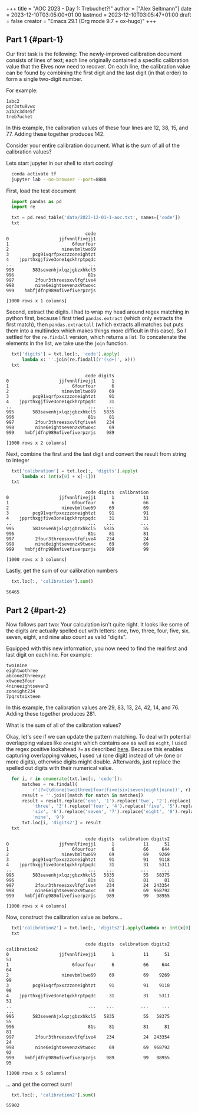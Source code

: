 +++
title = "AOC 2023 - Day 1: Trebuchet?!"
author = ["Alex Seltmann"]
date = 2023-12-10T03:05:00+01:00
lastmod = 2023-12-10T03:05:47+01:00
draft = false
creator = "Emacs 29.1 (Org mode 9.7 + ox-hugo)"
+++

## Part 1 {#part-1}

Our first task is the following:
The newly-improved calibration document consists of lines of text; each line
originally contained a specific calibration value that the Elves now need to
recover. On each line, the calibration value can be found by combining the first
digit and the last digit (in that order) to form a single two-digit number.

For example:

```text
1abc2
pqr3stu8vwx
a1b2c3d4e5f
treb7uchet
```

In this example, the calibration values of these four lines are 12, 38, 15,
and 77. Adding these together produces 142.

Consider your entire calibration document. What is the sum of all of the
calibration values?

Lets start jupyter in our shell to start coding!

```sh
  conda activate tf
  jupyter lab --no-browser --port=8888
```

First, load the test document

```python
  import pandas as pd
  import re

  txt = pd.read_table('data/2023-12-01-1-aoc.txt', names=['code'])
  txt
```

```text
                              code
0                   jjfvnnlfivejj1
1                        6fourfour
2                    ninevbmltwo69
3         pcg91vqrfpxxzzzoneightzt
4    jpprthxgjfive3one1qckhrptpqdc
..                             ...
995       583sevenhjxlqzjgbzxhkcl5
996                            81s
997        2four3threesxxvlfqfive4
998        nine6eightsevenzx9twoxc
999    hmbfjdfnp989mfivefiverpzrjs

[1000 rows x 1 columns]
```

Second, extract the digits. I had to wrap my head around regex matching in
python first, because I first tried `pandas.extract` (which only extracts the
first match), then `pandas.extractall` (which extracts all matches but puts them
into a multiindex which makes things more difficult in this case). So I settled
for the `re.findall` version, which returns a list. To concatenate the elements
in the list, we take use the `join` function.

```python
  txt['digits'] = txt.loc[:, 'code'].apply(
      lambda x: ''.join(re.findall(r'(\d+)', x)))
  txt
```

```text
                              code digits
0                   jjfvnnlfivejj1      1
1                        6fourfour      6
2                    ninevbmltwo69     69
3         pcg91vqrfpxxzzzoneightzt     91
4    jpprthxgjfive3one1qckhrptpqdc     31
..                             ...    ...
995       583sevenhjxlqzjgbzxhkcl5   5835
996                            81s     81
997        2four3threesxxvlfqfive4    234
998        nine6eightsevenzx9twoxc     69
999    hmbfjdfnp989mfivefiverpzrjs    989

[1000 rows x 2 columns]
```

Next, combine the first and the last digit and convert the result from string to integer

```python
  txt['calibration'] = txt.loc[:, 'digits'].apply(
      lambda x: int(x[0] + x[-1]))
  txt
```

```text
                              code digits  calibration
0                   jjfvnnlfivejj1      1           11
1                        6fourfour      6           66
2                    ninevbmltwo69     69           69
3         pcg91vqrfpxxzzzoneightzt     91           91
4    jpprthxgjfive3one1qckhrptpqdc     31           31
..                             ...    ...          ...
995       583sevenhjxlqzjgbzxhkcl5   5835           55
996                            81s     81           81
997        2four3threesxxvlfqfive4    234           24
998        nine6eightsevenzx9twoxc     69           69
999    hmbfjdfnp989mfivefiverpzrjs    989           99

[1000 rows x 3 columns]
```

Lastly, get the sum of our calibration numbers

```python
  txt.loc[:, 'calibration'].sum()
```

```text
56465
```


## Part 2 {#part-2}

Now follows part two:
Your calculation isn't quite right. It looks like some of the digits are
actually spelled out with letters: one, two, three, four, five, six, seven,
eight, and nine also count as valid "digits".

Equipped with this new information, you now need to find the real first and last
digit on each line. For example:

```text
two1nine
eightwothree
abcone2threexyz
xtwone3four
4nineeightseven2
zoneight234
7pqrstsixteen
```

In this example, the calibration values are 29, 83, 13, 24, 42, 14, and 76.
Adding these together produces 281.

What is the sum of all of the calibration values?

Okay, let's see if we can update the pattern matching. To deal with potential
overlapping values like `oneight` which contains `one` as well as `eight`, I
used the regex positive lookahead `?=` as described [here](https://stackoverflow.com/a/5616910). Because this enables
capturing overlapping values, I used `\d` (one digit) instead of `\d+` (one or
more digits), otherwise digits might double. Afterwards, just replace the
spelled out digits with their numerical value.

```python
  for i, r in enumerate(txt.loc[:, 'code']):
      matches = re.findall(
          r'(?=(\d|one|two|three|four|five|six|seven|eight|nine))', r)
      result = ''.join([match for match in matches])
      result = result.replace('one', '1').replace('two', '2').replace(
          'three', '3').replace('four', '4').replace('five', '5').replace(
          'six', '6').replace('seven', '7').replace('eight', '8').replace(
          'nine', '9')
      txt.loc[i, 'digits2'] = result
  txt
```

```text
                              code digits  calibration digits2
0                   jjfvnnlfivejj1      1           11      51
1                        6fourfour      6           66     644
2                    ninevbmltwo69     69           69    9269
3         pcg91vqrfpxxzzzoneightzt     91           91    9118
4    jpprthxgjfive3one1qckhrptpqdc     31           31    5311
..                             ...    ...          ...     ...
995       583sevenhjxlqzjgbzxhkcl5   5835           55   58375
996                            81s     81           81      81
997        2four3threesxxvlfqfive4    234           24  243354
998        nine6eightsevenzx9twoxc     69           69  968792
999    hmbfjdfnp989mfivefiverpzrjs    989           99   98955

[1000 rows x 4 columns]
```

Now, construct the calibration value as before...

```python
  txt['calibration2'] = txt.loc[:, 'digits2'].apply(lambda x: int(x[0] + x[-1]))
  txt
```

```text
                              code digits  calibration digits2  calibration2
0                   jjfvnnlfivejj1      1           11      51            51
1                        6fourfour      6           66     644            64
2                    ninevbmltwo69     69           69    9269            99
3         pcg91vqrfpxxzzzoneightzt     91           91    9118            98
4    jpprthxgjfive3one1qckhrptpqdc     31           31    5311            51
..                             ...    ...          ...     ...           ...
995       583sevenhjxlqzjgbzxhkcl5   5835           55   58375            55
996                            81s     81           81      81            81
997        2four3threesxxvlfqfive4    234           24  243354            24
998        nine6eightsevenzx9twoxc     69           69  968792            92
999    hmbfjdfnp989mfivefiverpzrjs    989           99   98955            95

[1000 rows x 5 columns]
```

... and get the correct sum!

```python
  txt.loc[:, 'calibration2'].sum()
```

```text
55902
```

